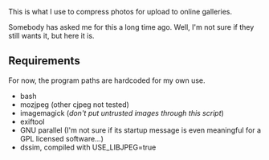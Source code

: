 This is what I use to compress photos for upload to online galleries.

Somebody has asked me for this a long time ago. Well, I'm not sure if they still wants it, but here it is.

## Requirements ##
For now, the program paths are hardcoded for my own use.

- bash
- mozjpeg (other cjpeg not tested)
- imagemagick (_don't put untrusted images through this script_)
- exiftool
- GNU parallel (I'm not sure if its startup message is even meaningful for a GPL licensed software...)
- dssim, compiled with USE_LIBJPEG=true
